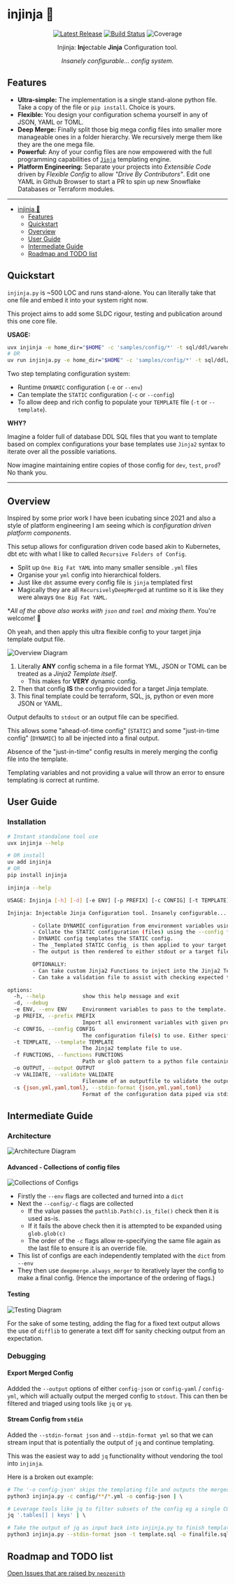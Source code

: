 # injinja 🥷

<p align="center">
    <!-- TODO: Catchy Logo, 450px wide -->
    <a href="https://github.com/neozenith/injinja/releases"><img src="https://img.shields.io/github/release/neozenith/injinja" alt="Latest Release"></a>
    <a href="https://github.com/neozenith/injinja/actions/workflows/publish.yml"><img src="https://github.com/neozenith/injinja/actions/workflows/publish.yml/badge.svg" alt="Build Status"></a>
    <!-- coverage-badge -->
    <img src="https://img.shields.io/badge/coverage-90%25-brightgreen.svg" alt="Coverage">
    <!-- coverage-badge -->
</p>

<p align="center">Injinja: <b>Inj</b>ectable <b>Jinja</b> Configuration tool.</p>
<p align="center"><i>Insanely configurable... config system.</i></p>

<!-- TODO: Animated GIF demoing features. 800px wide -->

## Features

- **Ultra-simple:** The implementation is a single stand-alone python file. Take a copy of the file or `pip install`. Choice is yours.
- **Flexible:** You design your configuration schema yourself in any of JSON, YAML or TOML.
- **Deep Merge:** Finally split those big mega config files into smaller more manageable ones in a folder hierarchy. We recursively merge them like they are the one mega file.
- **Powerful:** Any of your config files are now empowered with the full programming capabilities of [`Jinja`](https://jinja.palletsprojects.com/en/stable/) templating engine.
- **Platform Engineering:** Separate your projects into _Extensible Code_ driven by _Flexible Config_ to allow _"Drive By Contributors"_. Edit one YAML in Github Browser to start a PR to spin up new Snowflake Databases or Terraform modules.

----

<!--TOC-->

- [injinja 🥷](#injinja-)
  - [Features](#features)
  - [Quickstart](#quickstart)
  - [Overview](#overview)
  - [User Guide](#user-guide)
  - [Intermediate Guide](#intermediate-guide)
  - [Roadmap and TODO list](#roadmap-and-todo-list)

<!--TOC-->

## Quickstart

`injinja.py` is ~500 LOC and runs stand-alone. You can literally take that one file and embed it into your system right now.  

This project aims to add some SLDC rigour, testing and publication around this one core file.

**USAGE:**

```sh
uvx injinja -e home_dir="$HOME" -c 'samples/config/*' -t sql/ddl/warehouse__roles.sql.j2
# OR
uv run injinja.py -e home_dir="$HOME" -c 'samples/config/*' -t sql/ddl/warehouse__roles.sql.j2
```

Two step templating configuration system:

- Runtime `DYNAMIC` configuration (`-e` or `--env`)
- Can template the `STATIC` configuration (`-c` or `--config`)
- To allow deep and rich config to populate your `TEMPLATE` file (`-t` or `--template`).

**WHY?**

Imagine a folder full of database DDL SQL files that you want to template based on complex configurations your base templates use `Jinja2` syntax to iterate over all the possible variations.

Now imagine maintaining entire copies of those config for `dev`, `test`, `prod`? No thank you.

----

## Overview

Inspired by some prior work I have been icubating since 2021 and also a style of platform engineering I am seeing which is _configuration driven platform components_.

This setup allows for configuration driven code based akin to Kubernetes, dbt etc with what I like to called `Recursive Folders of Config`.

- Split up `One Big Fat YAML` into many smaller sensible `.yml` files
- Organise your `yml` config into hierarchical folders.
- Just like `dbt` assume every config file is `jinja` templated first
- Magically they are all `RecursivelyDeepMerge`d at runtime so it is like they were always `One Big Fat YAML`.

*_All of the above also works with `json` and `toml` and mixing them_. You're welcome! 🦾

Oh yeah, and then apply this ultra flexible config to your target jinja template output file.

![Overview Diagram](https://github.com/neozenith/injinja/blob/main/diagrams/overview.png?raw=true)

1. Literally **ANY** config schema in a file format YML, JSON or TOML can be treated as a _Jinja2 Template itself_.
   - This makes for **VERY** dynamic config.
2. Then that config **IS** the config provided for a target Jinja template.
3. This final template could be terraform, SQL, js, python or even more JSON or YAML.

Output defaults to `stdout` or an output file can be specified.

This allows some "ahead-of-time config" (`STATIC`) and some "just-in-time config" (`DYNAMIC`) to all be injected into a final output.

Absence of the "just-in-time" config results in merely merging the config file into the template.

Templating variables and not providing a value will throw an error to ensure templating is correct at runtime.

## User Guide

### Installation

```sh
# Instant standalone tool use
uvx injinja --help

# OR install
uv add injinja
# OR
pip install injinja
```

```sh
injinja --help

USAGE: Injinja [-h] [-d] [-e ENV] [-p PREFIX] [-c CONFIG] [-t TEMPLATE] [-f FUNCTIONS] [-o OUTPUT] [-v VALIDATE] [-s {json,yml,yaml,toml}]

Injinja: Injectable Jinja Configuration tool. Insanely configurable... config system.

        - Collate DYNAMIC configuration from environment variables using --env, --prefix flags
        - Collate the STATIC configuration (files) using the --config flags.
        - DYNAMIC config templates the STATIC config.
        - The _Templated STATIC Config_ is then applied to your target Jinja2 template file using the --template flag.
        - The output is then rendered to either stdout or a target file.

        OPTIONALLY:
        - Can take custom Jinja2 Functions to inject into the Jinja2 Templating Engine Environment
        - Can take a validation file to assist with checking expected templated output against a known file.

options:
  -h, --help            show this help message and exit
  -d, --debug
  -e ENV, --env ENV     Environment variables to pass to the template. Can be KEY=VALUE or path to an .env file.
  -p PREFIX, --prefix PREFIX
                        Import all environment variables with given prefix. eg 'MYAPP_' could find MYAPP_NAME and will import as `myapp.name`. This argument can be repeated.
  -c CONFIG, --config CONFIG
                        The configuration file(s) to use. Either specify a single file, repeated config flags for multiple files or a glob pattern.
  -t TEMPLATE, --template TEMPLATE
                        The Jinja2 template file to use.
  -f FUNCTIONS, --functions FUNCTIONS
                        Path or glob pattern to a python file containing custom functions to use in the template.
  -o OUTPUT, --output OUTPUT
  -v VALIDATE, --validate VALIDATE
                        Filename of an outputfile to validate the output against.
  -s {json,yml,yaml,toml}, --stdin-format {json,yml,yaml,toml}
                        Format of the configuration data piped via stdin (json, yaml, toml). If set, injinja will attempt to read from stdin. eg cat config.json | python3 injinja.py --stdin-format json
```

## Intermediate Guide

### Architecture

![Architecture Diagram](https://github.com/neozenith/injinja/blob/main/diagrams/architecture.png?raw=true)

#### Advanced - Collections of config files

![Collections of Configs](https://github.com/neozenith/injinja/blob/main/diagrams/collections_of_configs.png?raw=true)

- Firstly the `--env` flags are collected and turned into a `dict`
- Next the `--config/-c` flags are collected
  - If the value passes the `pathlib.Path(c).is_file()` check then it is used as-is.
  - If it fails the above check then it is attempted to be expanded using `glob.glob(c)`
  - The order of the `-c` flags allow re-specifying the same file again as the last file to ensure it is an override file.
- This list of configs are each independently templated with the `dict` from `--env`
- They then use `deepmerge.always_merger` to iteratively layer the config to make a final config. (Hence the importance of the ordering of flags.)

#### Testing

![Testing Diagram](https://github.com/neozenith/injinja/blob/main/diagrams/testing.png?raw=true)

For the sake of some testing, adding the flag for a fixed text output allows the use of `difflib` to generate a text diff for sanity checking output from an expectation.

### Debugging

#### Export Merged Config

Addded the `--output` options of either `config-json` or `config-yaml` / `config-yml`, which will actually output the merged config to `stdout`. This can then be filtered and triaged using tools like `jq` or `yq`.

#### Stream Config from `stdin`

Added the `--stdin-format json` and `--stdin-format yml` so that we can stream input that is potentially the output of `jq` and continue templating.

This was the easiest way to add `jq` functionality without vendoring the tool into `injinja`.

Here is a broken out example:

```sh
# The '-o config-json' skips the templating file and outputs the merged config  
python3 injinja.py -c config/**/*.yml -o config-json | \  

# Leverage tools like jq to filter subsets of the config eg a single COPY INTO statement for testing and debugging  
jq '.tables[] | keys' | \  

# Take the output of jq as input back into injinja.py to finish templating.  
python3 injinja.py --stdin-format json -t template.sql -o finalfile.sql
```

## Roadmap and TODO list

[Open Issues that are raised by `neozenith`](https://github.com/neozenith/injinja/issues?q=is%3Aissue%20state%3Aopen%20author%3Aneozenith)
